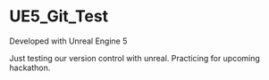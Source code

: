 # UE5_Git_Test

Developed with Unreal Engine 5

Just testing our version control with unreal.
Practicing for upcoming hackathon.

